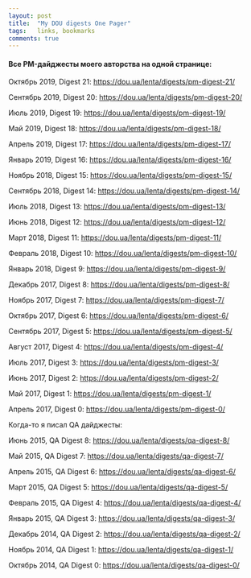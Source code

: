 ```yaml
---
layout: post
title:  "My DOU digests One Pager"
tags:   links, bookmarks
comments: true
---
```


#### Все PM-дайджесты моего авторства на одной странице:

Октябрь 2019, Digest 21: <https://dou.ua/lenta/digests/pm-digest-21/>

Сентябрь 2019, Digest 20: <https://dou.ua/lenta/digests/pm-digest-20/>

Июль 2019, Digest 19: <https://dou.ua/lenta/digests/pm-digest-19/>

Май 2019, Digest 18: <https://dou.ua/lenta/digests/pm-digest-18/>

Апрель 2019, Digest 17: <https://dou.ua/lenta/digests/pm-digest-17/>

Январь 2019, Digest 16: <https://dou.ua/lenta/digests/pm-digest-16/>

Ноябрь 2018, Digest 15: <https://dou.ua/lenta/digests/pm-digest-15/>

Сентябрь 2018, Digest 14: <https://dou.ua/lenta/digests/pm-digest-14/>

Июль 2018, Digest 13: <https://dou.ua/lenta/digests/pm-digest-13/>

Июнь 2018, Digest 12: <https://dou.ua/lenta/digests/pm-digest-12/>

Март 2018, Digest 11: <https://dou.ua/lenta/digests/pm-digest-11/>

Февраль 2018, Digest 10: <https://dou.ua/lenta/digests/pm-digest-10/>

Январь 2018, Digest 9: <https://dou.ua/lenta/digests/pm-digest-9/>

Декабрь 2017, Digest 8: <https://dou.ua/lenta/digests/pm-digest-8/>

Ноябрь 2017, Digest 7: <https://dou.ua/lenta/digests/pm-digest-7/>

Октябрь 2017, Digest 6: <https://dou.ua/lenta/digests/pm-digest-6/>

Сентябрь 2017, Digest 5: <https://dou.ua/lenta/digests/pm-digest-5/>

Август 2017, Digest 4: <https://dou.ua/lenta/digests/pm-digest-4/>

Июль 2017, Digest 3: <https://dou.ua/lenta/digests/pm-digest-3/>

Июнь 2017, Digest 2: <https://dou.ua/lenta/digests/pm-digest-2/>

Май 2017, Digest 1: <https://dou.ua/lenta/digests/pm-digest-1/>

Апрель 2017, Digest 0: <https://dou.ua/lenta/digests/pm-digest-0/>

Когда-то я писал QA дайджесты:

Июнь 2015, QA Digest 8: <https://dou.ua/lenta/digests/qa-digest-8/>

Май 2015, QA Digest 7: <https://dou.ua/lenta/digests/qa-digest-7/>

Апрель 2015, QA Digest 6: <https://dou.ua/lenta/digests/qa-digest-6/>

Март 2015, QA Digest 5: <https://dou.ua/lenta/digests/qa-digest-5/>

Февраль 2015, QA Digest 4: <https://dou.ua/lenta/digests/qa-digest-4/>

Январь 2015, QA Digest 3: <https://dou.ua/lenta/digests/qa-digest-3/>

Декабрь 2014, QA Digest 2: <https://dou.ua/lenta/digests/qa-digest-2/>

Ноябрь 2014, QA Digest 1: <https://dou.ua/lenta/digests/qa-digest-1/>

Октябрь 2014, QA Digest 0: <https://dou.ua/lenta/digests/qa-digest-0/>
